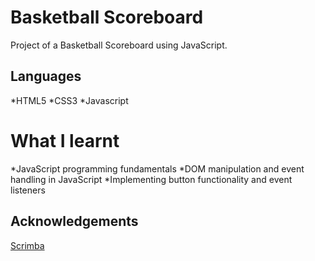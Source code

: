 # Basketball Scoreboard

Project of a Basketball Scoreboard using JavaScript.

## Languages
*HTML5
*CSS3
*Javascript

# What I learnt
*JavaScript programming fundamentals
*DOM manipulation and event handling in JavaScript
*Implementing button functionality and event listeners

## Acknowledgements

[Scrimba](scrimba.com/")
